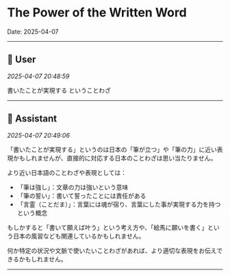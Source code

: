 # The Power of the Written Word

Date: 2025-04-07

---

## 👤 User
*2025-04-07 20:48:59*

書いたことが実現する ということわざ

---

## 🤖 Assistant
*2025-04-07 20:49:06*

「書いたことが実現する」というのは日本の「筆が立つ」や「筆の力」に近い表現かもしれませんが、直接的に対応する日本のことわざは思い当たりません。

より近い日本語のことわざや表現としては：

- 「筆は強し」：文章の力は強いという意味
- 「筆の誓い」：書いて誓ったことには責任がある
- 「言霊（ことだま）」：言葉には魂が宿り、言葉にした事が実現する力を持つという概念

もしかすると「書いて願えば叶う」という考え方や、「絵馬に願いを書く」という日本の風習なども関連しているかもしれません。

何か特定の状況や文脈で使いたいことわざがあれば、より適切な表現をお伝えできるかもしれません。

---
